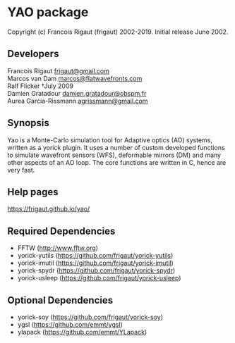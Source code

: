 # YAO package

Copyright (c) Francois Rigaut (frigaut) 2002-2019.
Initial release June 2002.

## Developers
Francois Rigaut         frigaut@gmail.com  
Marcos van Dam          marcos@flatwavefronts.com  
Ralf Flicker            †July 2009  
Damien Gratadour        damien.gratadour@obspm.fr  
Aurea Garcia-Rissmann   agrissmann@gmail.com

## Synopsis
Yao is a Monte-Carlo simulation tool for Adaptive optics (AO) systems, written as a yorick plugin. It uses a number of custom developed functions to simulate wavefront sensors (WFS), deformable mirrors (DM) and many other aspects of an AO loop. The core functions are written in C, hence are very fast.

## Help pages
https://frigaut.github.io/yao/

## Required Dependencies

- FFTW (http://www.fftw.org)
- yorick-yutils (https://github.com/frigaut/yorick-yutils)
- yorick-imutil (https://github.com/frigaut/yorick-imutil)
- yorick-spydr (https://github.com/frigaut/yorick-spydr)
- yorick-usleep (https://github.com/frigaut/yorick-usleep)

## Optional Dependencies

- yorick-soy (https://github.com/frigaut/yorick-soy)
- ygsl (https://github.com/emmt/ygsl)
- ylapack (https://github.com/emmt/YLapack)

